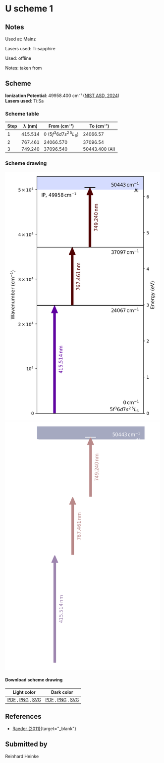 # U scheme 1

## Notes

Used at: Mainz

Lasers used: Ti:sapphire

Used: offline

Notes: taken from 





## Scheme

**Ionization Potential**: 49958.400 cm⁻¹ ([NIST ASD, 2024](https://www.nist.gov/pml/atomic-spectra-database))  
**Lasers used**: Ti:Sa

### Scheme table

| Step | λ (nm)  |           From (cm⁻¹)           |   To (cm⁻¹)    |
| ---- | ------- | ------------------------------- | -------------- |
| 1    | 415.514 | 0 ($5f^{3}6d7s^{2}\,^{5}L_{6}$) | 24066.57       |
| 2    | 767.461 | 24066.570                       | 37096.54       |
| 3    | 749.240 | 37096.540                       | 50443.400 (AI) |


### Scheme drawing

![u scheme, light mode](u-001/u-001-light.png#only-light)
![u scheme, dark mode](u-001/u-001-dark-web.png#only-dark)

#### Download scheme drawing

|                                         Light color                                         |                                        Dark color                                        |
| ------------------------------------------------------------------------------------------- | ---------------------------------------------------------------------------------------- |
| [PDF](u-001/u-001-light.pdf) , [PNG](u-001/u-001-light.png) , [SVG](u-001/u-001-light.svg)  | [PDF](u-001/u-001-dark.pdf) , [PNG](u-001/u-001-dark.png) , [SVG](u-001/u-001-dark.svg)  |


## References

  - [Raeder (2011)](https://doi.org/10.25358/openscience-4788){target="_blank"}



## Submitted by

Reinhard Heinke

